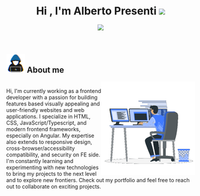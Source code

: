 <h1 align="center"><b>Hi , I'm Alberto Presenti </b><img src="https://media.giphy.com/media/hvRJCLFzcasrR4ia7z/giphy.gif" width="35"></h1>

<p align="center">
  <img src="https://readme-typing-svg.herokuapp.com?font=Time+New+Roman&color=cyan&size=25&center=true&vCenter=true&width=600&height=100&lines=Alberto+Presenti;Front-End+Developer,;Games+lover..&hearts;;Active+Learner,;Technology+enthusiast;AC+Milan+fan">
</p>


<br>



	
## <picture><img src="images/about_me.gif" width = 50px></picture> **About me**

<picture> <img align="right" src="images/developer_at_work.gif" width = 250px></picture>

<br>
Hi, I'm currently working as a frontend developer with a passion for building features based visually appealing and user-friendly websites and web applications. I specialize in HTML, CSS, JavaScript/Typescript, and modern frontend frameworks, especially on Angular. My expertise also extends to responsive design, cross-browser/accessibility compatibility, and security on FE side. I'm constantly learning and experimenting with new technologies to bring my projects to the next level and to explore new frontiers. Check out my portfolio and feel free to reach out to collaborate on exciting projects.